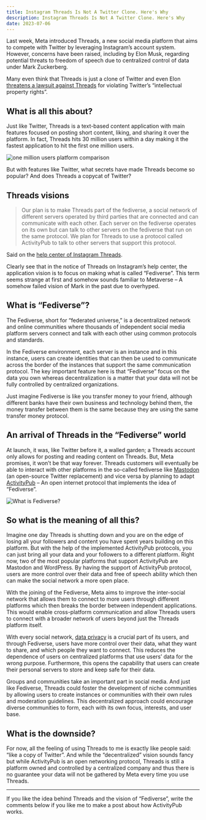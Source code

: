 ```yaml
---
title: Instagram Threads Is Not A Twitter Clone. Here's Why
description: Instagram Threads Is Not A Twitter Clone. Here's Why
date: 2023-07-06
---
```


Last week, Meta introduced Threads, a new social media platform that aims to compete with Twitter by leveraging Instagram’s account system. However, concerns have been raised, including by Elon Musk, regarding potential threats to freedom of speech due to centralized control of data under Mark Zuckerberg.

Many even think that Threads is just a clone of Twitter and even Elon [threatens a lawsuit against Threads](https://www.theguardian.com/technology/2023/jul/06/twitter-meta-lawsuit-threads-app-musk-zuckerberg) for violating Twitter’s “intellectual property rights”.

## What is all this about?
Just like Twitter, Threads is a text-based content application with main features focused on posting short content, liking, and sharing it over the platform. In fact, Threads hits 30 million users within a day making it the fastest application to hit the first one million users.

![one million users platform comparison](https://dev-to-uploads.s3.amazonaws.com/uploads/articles/j4xageig73keib5ehuyg.png)

But with features like Twitter, what secrets have made Threads become so popular? And does Threads a copycat of Twitter?

## Threads visions
> Our plan is to make Threads part of the fediverse, a social network of different servers operated by third parties that are connected and can communicate with each other. Each server on the fediverse operates on its own but can talk to other servers on the fediverse that run on the same protocol. We plan for Threads to use a protocol called ActivityPub to talk to other servers that support this protocol.

Said on the [help center of Instagram Threads](https://help.instagram.com/169559812696339).

Clearly see that in the notice of Threads on Instagram’s help center, the application vision is to focus on making what is called “Fediverse”. This term seems strange at first and somehow sounds familiar to Metaverse – A somehow failed vision of Mark in the past due to overhyped.

## What is “Fediverse”?
The Fediverse, short for “federated universe,” is a decentralized network and online communities where thousands of independent social media platform servers connect and talk with each other using common protocols and standards.

In the Fediverse environment, each server is an instance and in this instance, users can create identities that can then be used to communicate across the border of the instances that support the same communication protocol. The key important feature here is that “Fediverse” focus on the data you own whereas decentralization is a matter that your data will not be fully controlled by centralized organizations.

Just imagine Fediverse is like you transfer money to your friend, although different banks have their own business and technology behind them, the money transfer between them is the same because they are using the same transfer money protocol.

## An arrival of Threads in the “Fediverse” world
At launch, it was, like Twitter before it, a walled garden; a Threads account only allows for posting and reading content on Threads. But, Meta promises, it won’t be that way forever. Threads customers will eventually be able to interact with other platforms in the so-called fediverse like [Mastodon](https://joinmastodon.org/) (an open-source Twitter replacement) and vice versa by planning to adapt [ActivityPub](https://www.w3.org/TR/activitypub/) – An open internet protocol that implements the idea of “Fediverse”.

![What is Fediverse?](https://dev-to-uploads.s3.amazonaws.com/uploads/articles/vychq8goo1uj68dufksa.png)

## So what is the meaning of all this?
Imagine one day Threads is shutting down and you are on the edge of losing all your followers and content you have spent years building on this platform. But with the help of the implemented ActivityPub protocols, you can just bring all your data and your followers to a different platform. Right now, two of the most popular platforms that support ActivityPub are Mastodon and WordPress. By having the support of ActivityPub protocol, users are more control over their data and free of speech ability which then can make the social network a more open place.

With the joining of the Fediverse, Meta aims to improve the inter-social network that allows them to connect to more users through different platforms which then breaks the border between independent applications. This would enable cross-platform communication and allow Threads users to connect with a broader network of users beyond just the Threads platform itself.

With every social network, [data privacy](https://junedang.com/what-is-https-and-how-does-it-work/) is a crucial part of its users, and through Fediverse, users have more control over their data, what they want to share, and which people they want to connect. This reduces the dependence of users on centralized platforms that use users’ data for the wrong purpose. Furthermore, this opens the capability that users can create their personal servers to store and keep safe for their data.

Groups and communities take an important part in social media. And just like Fediverse, Threads could foster the development of niche communities by allowing users to create instances or communities with their own rules and moderation guidelines. This decentralized approach could encourage diverse communities to form, each with its own focus, interests, and user base.

## What is the downside?
For now, all the feeling of using Threads to me is exactly like people said: “like a copy of Twitter”. And while the “decentralized” vision sounds fancy but while ActivityPub is an open networking protocol, Threads is still a platform owned and controlled by a centralized company and thus there is no guarantee your data will not be gathered by Meta every time you use Threads.

---
If you like the idea behind Threads and the vision of “Fediverse”, write the comments below if you like me to make a post about how ActivityPub works.

